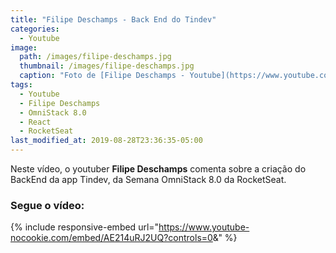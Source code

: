 ```yaml
---
title: "Filipe Deschamps - Back End do Tindev"
categories:
  - Youtube
image: 
  path: /images/filipe-deschamps.jpg
  thumbnail: /images/filipe-deschamps.jpg
  caption: "Foto de [Filipe Deschamps - Youtube](https://www.youtube.com/channel/UCU5JicSrEM5A63jkJ2QvGYw)"
tags:
  - Youtube
  - Filipe Deschamps
  - OmniStack 8.0
  - React
  - RocketSeat
last_modified_at: 2019-08-28T23:36:35-05:00
---
```


Neste vídeo, o youtuber **Filipe Deschamps** comenta sobre a criação do BackEnd da app Tindev, da Semana OmniStack 8.0 da RocketSeat.

### Segue o vídeo: ###
{% include responsive-embed url="https://www.youtube-nocookie.com/embed/AE214uRJ2UQ?controls=0&amp;" %}


